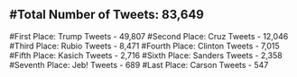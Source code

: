#Total Number of Tweets: 83,649 
---
#First Place: Trump Tweets - 49,807
#Second Place: Cruz Tweets - 12,046
#Third Place: Rubio Tweets - 8,471
#Fourth Place: Clinton Tweets - 7,015
#Fifth Place: Kasich Tweets - 2,716
#Sixth Place: Sanders Tweets - 2,358
#Seventh Place: Jeb! Tweets - 689
#Last Place: Carson Tweets - 547
